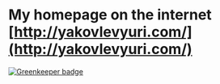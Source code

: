 My homepage on the internet [http://yakovlevyuri.com/](http://yakovlevyuri.com/)
======================

[![Greenkeeper badge](https://badges.greenkeeper.io/yakovlevyuri/yakovlevyuri.com.svg)](https://greenkeeper.io/)
